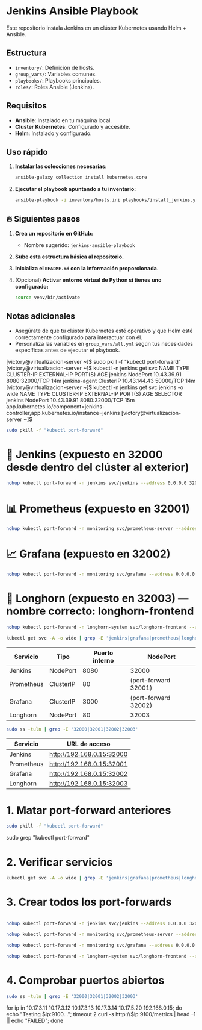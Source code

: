 # Jenkins Ansible Playbook

Este repositorio instala Jenkins en un clúster Kubernetes usando Helm + Ansible.

## Estructura
- `inventory/`: Definición de hosts.
- `group_vars/`: Variables comunes.
- `playbooks/`: Playbooks principales.
- `roles/`: Roles Ansible (Jenkins).

## Requisitos
- **Ansible**: Instalado en tu máquina local.
- **Cluster Kubernetes**: Configurado y accesible.
- **Helm**: Instalado y configurado.

## Uso rápido
1. **Instalar las colecciones necesarias:**
   ```bash
   ansible-galaxy collection install kubernetes.core
   ```

2. **Ejecutar el playbook apuntando a tu inventario:**
   ```bash
   ansible-playbook -i inventory/hosts.ini playbooks/install_jenkins.yml
   ```

## 🔥 Siguientes pasos
1. **Crea un repositorio en GitHub:**
   - Nombre sugerido: `jenkins-ansible-playbook`

2. **Sube esta estructura básica al repositorio.**

3. **Inicializa el `README.md` con la información proporcionada.**

4. (Opcional) **Activar entorno virtual de Python si tienes uno configurado:**
   ```bash
   source venv/bin/activate
   ```

## Notas adicionales

- Asegúrate de que tu clúster Kubernetes esté operativo y que Helm esté correctamente configurado para interactuar con él.
- Personaliza las variables en `group_vars/all.yml` según tus necesidades específicas antes de ejecutar el playbook.



[victory@virtualizacion-server ~]$ sudo pkill -f "kubectl port-forward"
[victory@virtualizacion-server ~]$ kubectl -n jenkins get svc
NAME            TYPE        CLUSTER-IP     EXTERNAL-IP   PORT(S)          AGE
jenkins         NodePort    10.43.39.91    <none>        8080:32000/TCP   14m
jenkins-agent   ClusterIP   10.43.144.43   <none>        50000/TCP        14m
[victory@virtualizacion-server ~]$ kubectl -n jenkins get svc jenkins -o wide
NAME      TYPE       CLUSTER-IP    EXTERNAL-IP   PORT(S)          AGE   SELECTOR
jenkins   NodePort   10.43.39.91   <none>        8080:32000/TCP   15m   app.kubernetes.io/component=jenkins-controller,app.kubernetes.io/instance=jenkins
[victory@virtualizacion-server ~]$






```bash
sudo pkill -f "kubectl port-forward"
```

# 🔁 Jenkins (expuesto en 32000 desde dentro del clúster al exterior)

```bash
nohup kubectl port-forward -n jenkins svc/jenkins --address 0.0.0.0 32000:8080 > /tmp/jenkins-port-forward.log 2>&1 &
```

# 📊 Prometheus (expuesto en 32001)

```bash
nohup kubectl port-forward -n monitoring svc/prometheus-server --address 0.0.0.0 32001:80 > /tmp/prometheus-port-forward.log 2>&1 &
```

# 📈 Grafana (expuesto en 32002)

```bash
nohup kubectl port-forward -n monitoring svc/grafana --address 0.0.0.0 32002:3000 > /tmp/grafana-port-forward.log 2>&1 &
```

# 🧠 Longhorn (expuesto en 32003) — nombre correcto: longhorn-frontend

```bash
nohup kubectl port-forward -n longhorn-system svc/longhorn-frontend --address 0.0.0.0 32003:80 > /tmp/longhorn-port-forward.log 2>&1 &
```

```bash
kubectl get svc -A -o wide | grep -E 'jenkins|grafana|prometheus|longhorn'
```



| Servicio    | Tipo      | Puerto interno | NodePort  |
|-------------|-----------|----------------|-----------|
| Jenkins     | NodePort  | 8080            | 32000     |
| Prometheus  | ClusterIP | 80              | (port-forward 32001) |
| Grafana     | ClusterIP | 3000            | (port-forward 32002) |
| Longhorn    | NodePort  | 80              | 32003     |



```bash
sudo ss -tuln | grep -E '32000|32001|32002|32003'
```

| Servicio    | URL de acceso                                |
|-------------|-----------------------------------------------|
| Jenkins     | http://192.168.0.15:32000                     |
| Prometheus  | http://192.168.0.15:32001                     |
| Grafana     | http://192.168.0.15:32002                     |
| Longhorn    | http://192.168.0.15:32003                     |



# 1. Matar port-forward anteriores

```bash
sudo pkill -f "kubectl port-forward"
```
sudo grep "kubectl port-forward" 


# 2. Verificar servicios

   
```bash
kubectl get svc -A -o wide | grep -E 'jenkins|grafana|prometheus|longhorn'
```

# 3. Crear todos los port-forwards

   
```bash

nohup kubectl port-forward -n jenkins svc/jenkins --address 0.0.0.0 32000:8080 > /tmp/jenkins-port-forward.log 2>&1 &

nohup kubectl port-forward -n monitoring svc/prometheus-server --address 0.0.0.0 32001:80 > /tmp/prometheus-port-forward.log 2>&1 &

nohup kubectl port-forward -n monitoring svc/grafana --address 0.0.0.0 32002:3000 > /tmp/grafana-port-forward.log 2>&1 &

nohup kubectl port-forward -n longhorn-system svc/longhorn-frontend --address 0.0.0.0 32003:80 > /tmp/longhorn-port-forward.log 2>&1 &

```

# 4. Comprobar puertos abiertos

```bash
sudo ss -tuln | grep -E '32000|32001|32002|32003'
```


  for ip in 10.17.3.11 10.17.3.12 10.17.3.13 10.17.3.14 10.17.5.20 192.168.0.15; do
    echo "Testing $ip:9100...";
    timeout 2 curl -s http://$ip:9100/metrics | head -1 || echo "FAILED";
  done
